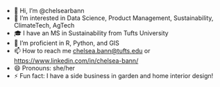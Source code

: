 - 👋 Hi, I’m @chelsearbann
- 👀 I’m interested in Data Science, Product Management, Sustainability, ClimateTech, AgTech
- 🎓 I have an MS in Sustainability from Tufts University
- 🌱 I’m proficient in R, Python, and GIS
- 📫 How to reach me chelsea.bann@tufts.edu or https://www.linkedin.com/in/chelsea-bann/
- 😄 Pronouns: she/her
- ⚡ Fun fact: I have a side business in garden and home interior design!

<!---
chelsearbann/chelsearbann is a ✨ special ✨ repository because its `README.md` (this file) appears on your GitHub profile.
You can click the Preview link to take a look at your changes.
--->
